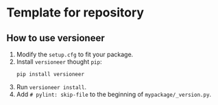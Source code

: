 # Template for repository


## How to use versioneer

1. Modify the `setup.cfg` to fit your package.
2. Install `versioneer` thought `pip`:
    ```
    pip install versioneer
    ```
3. Run `versioneer install`.
4. Add `# pylint: skip-file` to the beginning of `mypackage/_version.py`.
